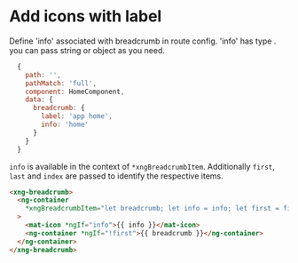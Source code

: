 # Add icons with label

Define 'info' associated with breadcrumb in route config. 'info' has type <any>. you can pass string or object as you need.

```javascript
  {
    path: '',
    pathMatch: 'full',
    component: HomeComponent,
    data: {
      breadcrumb: {
        label: 'app home',
        info: 'home'
      }
    }
  }
```

`info` is available in the context of `*xngBreadcrumbItem`. Additionally `first`, `last` and `index` are passed to identify the respective items.

```html
<xng-breadcrumb>
  <ng-container
    *xngBreadcrumbItem="let breadcrumb; let info = info; let first = first"
  >
    <mat-icon *ngIf="info">{{ info }}</mat-icon>
    <ng-container *ngIf="!first">{{ breadcrumb }}</ng-container>
  </ng-container>
</xng-breadcrumb>
```
